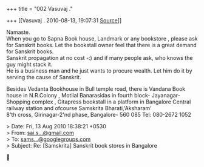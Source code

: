 +++
title = "002 Vasuvaj ."

+++
[[Vasuvaj .	2010-08-13, 19:07:31 [Source](https://groups.google.com/g/samskrita/c/RyG_RH_4now)]]



Namaste.  
When you go to Sapna Book house, Landmark or any bookstore , please ask for Sanskrit books. Let the bookstall owner feel that there is a great demand for Sanskrit books.  
Sanskrit propagation at no cost -:) and if many people ask, who knows the guy might stack it.  
He is a business man and he just wants to procure wealth. Let him do it by serving the cause of Sanskrit.  
  
Besides Vedanta Bookhouse in Bull temple road, there is Vandana Book house in N.R.Colony , Motilal Banarasidas in fourth block- Jayanagar-Shopping complex , Gitapress bookstall in a platform in Bangalore Central railway station and ofcourse Samskrita Bharati,'Aksharam'  
8'th cross, Girinagar-2'nd phase, Bangalore- 560 085 Tel: 080-2672 1052  
  
  
  
\> Date: Fri, 13 Aug 2010 18:38:21 +0530  
\> From: [sai.s...@gmail.com]()  
\> To: [sams...@googlegroups.com]()  
\> Subject: Re: \[Samskrita\] Sanskrit book stores in Bangalore



